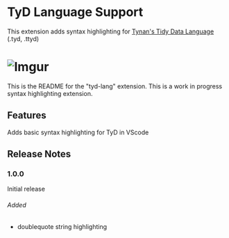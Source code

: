 # TyD Language Support

This extension adds syntax highlighting for [Tynan's Tidy Data Language](https://github.com/TynanSylvester/TyD) (.tyd, .ttyd)

![Imgur](https://i.imgur.com/m2NvIkH.gif)
=======

This is the README for the "tyd-lang" extension. This is a work in progress syntax highlighting extension.

## Features

Adds basic syntax highlighting for TyD in VScode

<!-- ## Extension Settings

Include if your extension adds any VS Code settings through the `contributes.configuration` extension point.

For example:

This extension contributes the following settings:

* `myExtension.enable`: enable/disable this extension
* `myExtension.thing`: set to `blah` to do something

## Known Issues

Calling out known issues can help limit users opening duplicate issues against your extension.
-->
## Release Notes

### 1.0.0

Initial release

###### Added
* doublequote string highlighting
